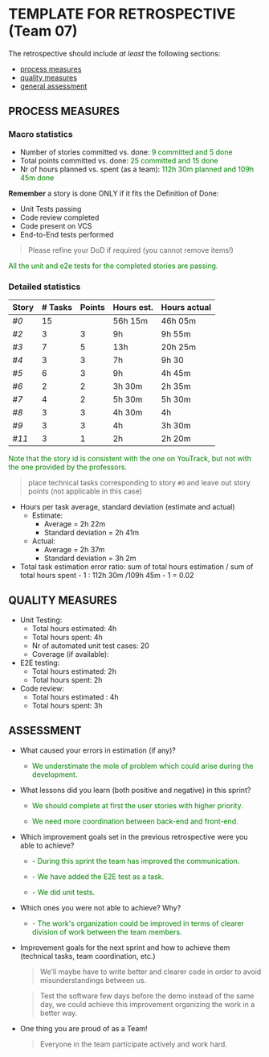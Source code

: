 TEMPLATE FOR RETROSPECTIVE (Team 07)
=====================================

The retrospective should include _at least_ the following
sections:

- [process measures](#process-measures)
- [quality measures](#quality-measures)
- [general assessment](#assessment)

## PROCESS MEASURES 

### Macro statistics

- Number of stories committed vs. done:<span style="color:green"> 9 committed and 5 done
- Total points committed vs. done: <span style="color:green">25 committed and 15 done
- Nr of hours planned vs. spent (as a team):<span style="color:green"> 112h 30m planned and 109h 45m done

**Remember** a story is done ONLY if it fits the Definition of Done:

- Unit Tests passing
- Code review completed
- Code present on VCS
- End-to-End tests performed

> Please refine your DoD if required (you cannot remove items!)


<span style="color:green">
All the unit and e2e tests for the completed stories are passing.
</span>

### Detailed statistics



| Story  | # Tasks | Points | Hours est. | Hours actual |
|--------|---------|--------|------------|--------------|
| _#0_   |15       |       |    56h 15m      |       46h 05m       |
| _#2_   | 3      |  3      |      9h      |     9h 55m         |
|   _#3_ | 7        |   5     |    13h        |   20h 25m           |
|   _#4_|3         |   3     |      7h      |   9h 30          |
| _#5_  | 6        |  3      |    9h        |      4h 45m        |
| _#6_  | 2        |  2      |    3h 30m       |      2h 35m        |
| _#7_  | 4        |  2      |    5h 30m        |      5h 30m        |
|   _#8_| 3        |  3      |        4h 30m    |        4h      |
|   _#9_| 3        |  3      |        4h    |        3h 30m      |
|   _#11_| 3        |  1      |        2h    |        2h 20m      |
   

<span style="color:green">
Note that the story id is consistent with the one on YouTrack, but not with the one provided by the professors.
</span>



> place technical tasks corresponding to story `#0` and leave out story points (not applicable in this case)

- Hours per task average, standard deviation (estimate and actual)
  - Estimate:
    - Average = 2h 22m
    - Standard deviation = 2h 41m
  - Actual:
    - Average = 2h 37m
    - Standard deviation = 3h 2m
- Total task estimation error ratio: sum of total hours estimation / sum of total hours spent - 1 : 112h 30m /109h 45m - 1 = 0.02

  
## QUALITY MEASURES 

- Unit Testing:
  - Total hours estimated: 4h
  - Total hours spent: 4h
  - Nr of automated unit test cases: 20
  - Coverage (if available): 
- E2E testing:
  - Total hours estimated: 2h
  - Total hours spent: 2h
- Code review:
  - Total hours estimated : 4h
  - Total hours spent: 3h
  


## ASSESSMENT

- What caused your errors in estimation (if any)?

  - <span style="color:green"> We understimate the mole of problem which could arise during the development.


- What lessons did you learn (both positive and negative) in this sprint?
  - <span style="color:green"> We should complete at first the user stories with higher priority.

  - <span style="color:green"> We need more coordination between back-end and front-end.

- Which improvement goals set in the previous retrospective were you able to achieve? 
  
  - <span style="color:green"> - During this sprint the team has improved the communication.
  
  - <span style="color:green"> - We have added the E2E test as a task.
  
  - <span style="color:green"> - We did unit tests.
  
- Which ones you were not able to achieve? Why?
  - <span style="color:green"> - The work's organization could be improved in terms of clearer division of work between the team members.

- Improvement goals for the next sprint and how to achieve them (technical tasks, team coordination, etc.)

  > We'll maybe have to write better and clearer code in order to avoid misunderstandings between us.

  > Test the software few days before the demo instead of the same day, we could achieve this improvement organizing the work in a better way.
  

- One thing you are proud of as a Team!

  > Everyone in the team participate actively and work hard.
